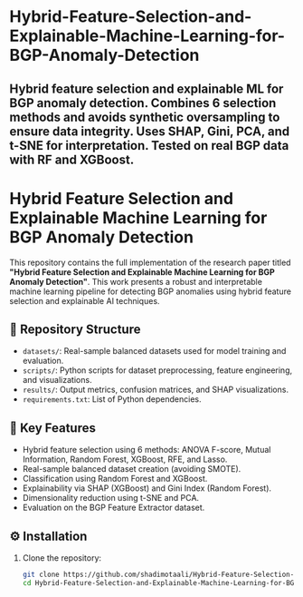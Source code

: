 # Hybrid-Feature-Selection-and-Explainable-Machine-Learning-for-BGP-Anomaly-Detection
Hybrid feature selection and explainable ML for BGP anomaly detection. Combines 6 selection methods and avoids synthetic oversampling to ensure data integrity. Uses SHAP, Gini, PCA, and t-SNE for interpretation. Tested on real BGP data with RF and XGBoost.
-------------------------------------------------------------------------------------------------------------------------------------------------------------------
# Hybrid Feature Selection and Explainable Machine Learning for BGP Anomaly Detection

This repository contains the full implementation of the research paper titled **"Hybrid Feature Selection and Explainable Machine Learning for BGP Anomaly Detection"**. This work presents a robust and interpretable machine learning pipeline for detecting BGP anomalies using hybrid feature selection and explainable AI techniques.

## 📂 Repository Structure

- `datasets/`: Real-sample balanced datasets used for model training and evaluation.
- `scripts/`: Python scripts for dataset preprocessing, feature engineering, and visualizations.
- `results/`: Output metrics, confusion matrices, and SHAP visualizations.
- `requirements.txt`: List of Python dependencies.

## 📌 Key Features

- Hybrid feature selection using 6 methods: ANOVA F-score, Mutual Information, Random Forest, XGBoost, RFE, and Lasso.
- Real-sample balanced dataset creation (avoiding SMOTE).
- Classification using Random Forest and XGBoost.
- Explainability via SHAP (XGBoost) and Gini Index (Random Forest).
- Dimensionality reduction using t-SNE and PCA.
- Evaluation on the BGP Feature Extractor dataset.

## ⚙️ Installation

1. Clone the repository:
   ```bash
   git clone https://github.com/shadimotaali/Hybrid-Feature-Selection-and-Explainable-Machine-Learning-for-BGP-Anomaly-Detection.git
   cd Hybrid-Feature-Selection-and-Explainable-Machine-Learning-for-BGP-Anomaly-Detection
